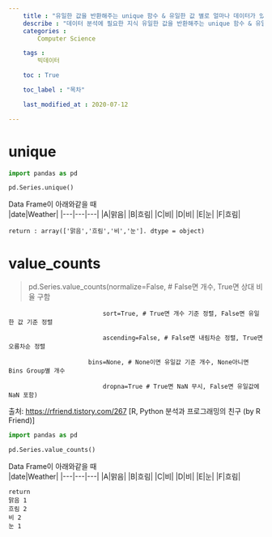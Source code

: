 ```yaml
---
    title : "유일한 값을 반환해주는 unique 함수 & 유일한 값 별로 얼마나 데이터가 있는지 반환해주는 value_counts 함수"
    describe : "데이터 분석에 필요한 지식 유일한 값을 반환해주는 unique 함수 & 유일한 값 별로 얼마나 데이터가 있는지 반환해주는 value_counts 함수 pandas" 
    categories : 
        Computer Science   

    tags :
        빅데이터

    toc : True

    toc_label : "목차"        

    last_modified_at : 2020-07-12

---
```


# unique

```python
import pandas as pd

pd.Series.unique()
```

Data Frame이 아래와같을 때 <br>
|date|Weather|
|---|---|---|
|A|맑음|
|B|흐림|
|C|비|
|D|비|
|E|눈|
|F|흐림|

```
return : array(['맑음','흐림','비','눈']. dtype = object)
```

# value_counts
> pd.Series.value_counts(normalize=False, # False면 개수, True면 상대 비율 구함

                              sort=True, # True면 개수 기준 정렬, False면 유일한 값 기준 정렬

                              ascending=False, # False면 내림차순 정렬, True면 오름차순 정렬

                          bins=None, # None이면 유일값 기준 개수, None아니면 Bins Group별 개수

                              dropna=True # True면 NaN 무시, False면 유일값에 NaN 포함)
출처: https://rfriend.tistory.com/267 [R, Python 분석과 프로그래밍의 친구 (by R Friend)]

```python
import pandas as pd

pd.Series.value_counts()
```

Data Frame이 아래와같을 때 <br>
|date|Weather|
|---|---|---|
|A|맑음|
|B|흐림|
|C|비|
|D|비|
|E|눈|
|F|흐림|

```
return 
맑음 1
흐림 2
비 2 
눈 1
```